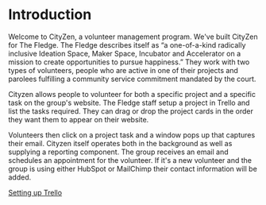 # Introduction

Welcome to CityZen, a volunteer management program.  We've built CityZen for The Fledge.  The Fledge describes itself as “a one-of-a-kind radically inclusive Ideation Space, Maker Space, Incubator and Accelerator on a mission to create opportunities to pursue happiness.”  They work with two types of volunteers, people who are active in one of their projects and parolees fulfilling a community service commitment mandated by the court.

Cityzen allows people to volunteer for both a specific project and a specific task on the group's website.  The Fledge staff setup a project in Trello and list the tasks required. They can drag or drop the project cards in the order they want them to appear on their website.  

Volunteers then click on a project task and a window pops up that captures their email.  Cityzen itself operates both in the background as well as supplying a reporting component.  The group receives an email and schedules an appointment for the volunteer.  If it's a new volunteer and the group is using either HubSpot or MailChimp their contact information will be added.

[Setting up Trello](https://github.com/codeforlansing/cityzen/blob/master/setup/setting-up-trello.md)





                                                   

